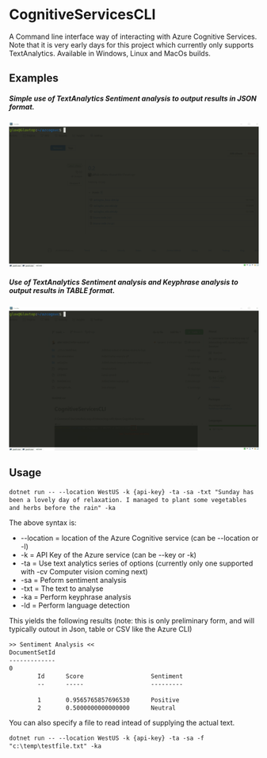 # CognitiveServicesCLI
A Command line interface way of interacting with Azure Cognitive Services.
Note that it is very early days for this project which currently only supports TextAnalytics. Available in Windows, Linux and MacOs builds.


## Examples
##### Simple use of TextAnalytics Sentiment analysis to output results in JSON format.
![Examples-simple](./Documentation/azCogSvc-SimpleJson.gif)

##### Use of TextAnalytics Sentiment analysis and Keyphrase analysis to output results in TABLE format.
![Examples-simple](./Documentation/azCogSvc-Table.gif)

## Usage
```
dotnet run -- --location WestUS -k {api-key} -ta -sa -txt "Sunday has been a lovely day of relaxation. I managed to plant some vegetables and herbs before the rain" -ka
```

The above syntax is:
* --location = location of the Azure Cognitive service (can be --location or -l)
* -k = API Key of the Azure service (can be --key or -k)
* -ta = Use text analytics series of options (currently only one supported with -cv Computer vision coming next)
* -sa = Peform sentiment analysis
* -txt = The text to analyse
* -ka = Perform keyphrase analysis
* -ld = Perform language detection

This yields the following results (note: this is only preliminary form, and will typically outout in Json, table or CSV like the Azure CLI)

```
>> Sentiment Analysis <<
DocumentSetId
-------------
0
        Id      Score                   Sentiment
        --      -----                   ---------

        1       0.9565765857696530      Positive
        2       0.5000000000000000      Neutral
```

You can also specify a file to read intead of supplying the actual text.
 ```
dotnet run -- --location WestUS -k {api-key} -ta -sa -f "c:\temp\testfile.txt" -ka
``` 
